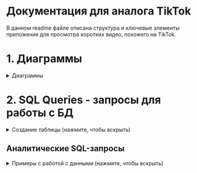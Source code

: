 # Документация для аналога TikTok

В данном readme файле описана структура и ключевые элементы приложения для просмотра коротких видео, похожего на TikTok.

# 1. Диаграммы
<details>
  <summary>Диаграммы</summary>

- Диаграмма классов

  ![UML диаграмма классов](./diagrams/tiktok-class-diagram.png)

- Sequence диаграмма

  ![Sequence диаграмма "Загрузка видео пользователем"](./diagrams/sequence-diagram.png)

</details>

# 2. SQL Queries - запросы для работы с БД
<details>
  <summary>Создание таблицы (нажмите, чтобы вскрыть)</summary>

```sql
-- Таблица пользователей
CREATE TABLE User (
    user_id SERIAL PRIMARY KEY,
    user_name VARCHAR(255) NOT NULL,
    password_hash VARCHAR(255) NOT NULL,
    email VARCHAR(255) UNIQUE NOT NULL
);

-- Таблица видео
CREATE TABLE Video (
    video_id SERIAL PRIMARY KEY,
    author_id INTEGER NOT NULL,
    video_title VARCHAR(255),
    video_file_link VARCHAR(255),
    FOREIGN KEY (author_id) REFERENCES User(user_id)
        ON DELETE CASCADE
);

-- Таблица с подписками
CREATE TABLE Follow (
    follower_id INTEGER NOT NULL,
    following_id INTEGER NOT NULL,
    PRIMARY KEY (follower_id, following_id),
    FOREIGN KEY (follower_id) REFERENCES User(user_id)
        ON DELETE CASCADE,
    FOREIGN KEY (following_id) REFERENCES User(user_id)
        ON DELETE CASCADE
);

-- Таблица лайков видео
CREATE TABLE Like (
    like_id SERIAL PRIMARY KEY,
    user_id INTEGER NOT NULL,
    video_id INTEGER NOT NULL,
    FOREIGN KEY (user_id) REFERENCES User(user_id)
        ON DELETE CASCADE,
    FOREIGN KEY (video_id) REFERENCES Video(video_id)
        ON DELETE CASCADE
);

-- Таблица комментариев
CREATE TABLE Comment (
    comment_id SERIAL PRIMARY KEY,
    user_id INTEGER NOT NULL,
    video_id INTEGER NOT NULL,
    comment_body VARCHAR(255),
    FOREIGN KEY (user_id) REFERENCES User(user_id)
        ON DELETE CASCADE,
    FOREIGN KEY (video_id) REFERENCES Video(video_id)
        ON DELETE CASCADE
);

-- Таблица активности пользователя
CREATE TABLE UserActivityLog (
    activity_id SERIAL PRIMARY KEY,
    user_id INTEGER NOT NULL,
    video_id INTEGER NOT NULL,
    FOREIGN KEY (user_id) REFERENCES User(user_id)
        ON DELETE CASCADE,
    FOREIGN KEY (video_id) REFERENCES Video(video_id)
        ON DELETE CASCADE
);
```
</details>

## Аналитические SQL-запросы

<details>
  <summary>Примеры с работой с данными (нажмите, чтобы вскрыть)</summary>

  - Получить таблицу всех пользователей с количеством опубликованных видео и отсортировать.

  ```sql
  SELECT user_id, user_name, COUNT(Video.video_id) as videos_count
  FROM User LEFT JOIN Video ON User.user_id = Video.author_id
  GROUP BY User.user_id, User.user_name
  ORDER BY videos_count DESC;
  ```

  - Список пользователей, которые подписаны на пользователя с id 322.

  ```sql
  SELECT user_id, user_name
  FROM User JOIN Follow ON User.user_id = Follow.follower_id
  WHERE following_id = 322;
  ```

  - Список пользователей, на которых подписан пользователь с id 322.

  ```sql
  SELECT user_id, user_name
  FROM User JOIN Follow ON User.user_id = Follow.following_id
  WHERE follower_id = 322;
  ```
</details>
